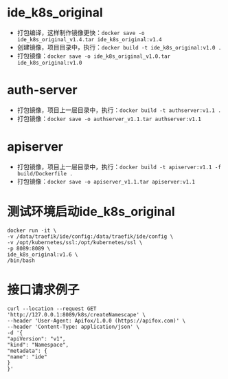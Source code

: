 # ide_k8s_original
- 打包编译，这样制作镜像更快：`docker save -o ide_k8s_original_v1.4.tar ide_k8s_original:v1.4`
- 创建镜像，项目目录中，执行：`docker build -t ide_k8s_original:v1.0 .`
- 打包镜像：`docker save -o ide_k8s_original_v1.0.tar ide_k8s_original:v1.0`

# auth-server
- 打包镜像，项目上一层目录中，执行：`docker build -t authserver:v1.1 .`
- 打包镜像：`docker save -o authserver_v1.1.tar authserver:v1.1`

# apiserver
- 打包镜像，项目上一层目录中，执行：`docker build -t apiserver:v1.1 -f build/Dockerfile .`
- 打包镜像：`docker save -o apiserver_v1.1.tar apiserver:v1.1`

# 测试环境启动ide_k8s_original
```
docker run -it \
-v /data/traefik/ide/config:/data/traefik/ide/config \
-v /opt/kubernetes/ssl:/opt/kubernetes/ssl \
-p 8089:8089 \
ide_k8s_original:v1.6 \
/bin/bash
```

# 接口请求例子
```
curl --location --request GET 'http://127.0.0.1:8089/k8s/createNamescape' \
--header 'User-Agent: Apifox/1.0.0 (https://apifox.com)' \
--header 'Content-Type: application/json' \
-d '{
"apiVersion": "v1",
"kind": "Namespace",
"metadata": {
"name": "ide"
}
}'
```




